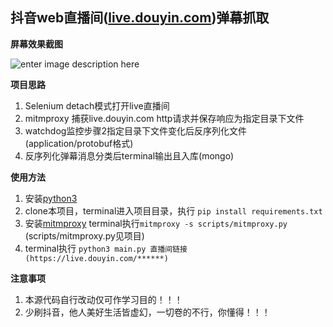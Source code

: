 ﻿抖音web直播间([live.douyin.com](https://live.douyin.com))弹幕抓取
--

**屏幕效果截图**

![enter image description here](https://github.com/gll19920817/tiktok_live/blob/main/WX20211129-144919@2x.png?raw=true)

**项目思路**

1. Selenium detach模式打开live直播间
2. mitmproxy 捕获live.douyin.com http请求并保存响应为指定目录下文件
3. watchdog监控步骤2指定目录下文件变化后反序列化文件(application/protobuf格式)
4. 反序列化弹幕消息分类后terminal输出且入库(mongo)

**使用方法**

1. 安装[python3](https://www.python.org/downloads/)
2. clone本项目，terminal进入项目目录，执行 `pip install requirements.txt`
3. 安装[mitmproxy](https://mitmproxy.org/) terminal执行`mitmproxy -s scripts/mitmproxy.py` (scripts/mitmproxy.py见项目)
4. terminal执行 `python3 main.py 直播间链接(https://live.douyin.com/******)`

**注意事项**

1. 本源代码自行改动仅可作学习目的！！！
2. 少刷抖音，他人美好生活皆虚幻，一切卷的不行，你懂得！！！
